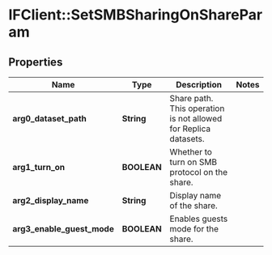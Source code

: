 # IFClient::SetSMBSharingOnShareParam

## Properties
Name | Type | Description | Notes
------------ | ------------- | ------------- | -------------
**arg0_dataset_path** | **String** | Share path. This operation is not allowed for Replica datasets. | 
**arg1_turn_on** | **BOOLEAN** | Whether to turn on SMB protocol on the share. | 
**arg2_display_name** | **String** | Display name of the share. | 
**arg3_enable_guest_mode** | **BOOLEAN** | Enables guests mode for the share. | 


